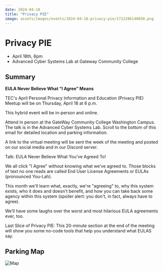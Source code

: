 ```yaml
---
date: 2024-04-18
title: "Privacy PIE"
image: assets/images/events/2024-04-18-privacy-pie/1712286140650.png
---
```


# Privacy PIE

- April 18th, 6pm
- Advanced Cyber Systems Lab at Gateway Community College

## Summary

**EULA Never Believe What “I Agree” Means**

TEC's April Personal Privacy Information and Education (Privacy PIE) Meetup will be on Thursday, April 18 at 6 p.m. 

This hybrid event will be in-person and online. 

Attend in person at the GateWay Community College Washington Campus. The talk is in the Advanced Cyber Systems Lab. Scroll to the bottom of this email for detailed location and parking information. 

A link to the virtual meeting will be sent the week of the meeting and posted on our social media and in our Discord server. 

Talk: EULA Never Believe What You've Agreed To! 

We all click "I Agree" without knowing what we’ve agreed to. Those blocks of text no one reads are called End User License Agreements or EULAs (pronounced You-Lah). 

This month we'll learn what, exactly, we're "agreeing" to, why this system exists, who it does and doesn't benefit, and how you can take back some agency within this system (spoiler alert: you don't, in fact, always have to agree). 

We’ll have some laughs over the worst and most hilarious EULA agreements ever, too. 

Last Slice of Privacy PIE: This 20-minute section at the end of the meeting will show you some no-code tools that help you understand what EULAS say. 

## Parking Map

![Map](/assets/images/events/2024-02-27-right-to-repair-workshop/FB_IMG_1707802988158.jpg)
